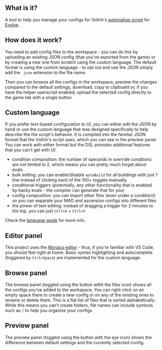 ## What is it?

A tool to help you manage your configs for Vollch's [automation script](https://gist.github.com/Vollch/b1a5eec305558a48b7f4575d317d7dd1) for [Evolve](https://github.com/pmotschmann/Evolve).

## How does it work?

You need to add config files to the workspace - you can do this by uploading an existing JSON config (that you've exported from the game) or by creating a new one from scratch using the custom language.
The default format is using the custom language - to opt out and use the JSON simply add the `.json` extension to the file name.

Then you can browse all the configs in the workspace, preview the changes compared to the default settings, download, copy to clipboard or, if you have the helper userscript enabled, upload the selected config directly to the game tab with a single button.

## Custom language

If you prefer text-based configuration to UI, you can either edit the JSON by hand or use the custom language that was designed specifically to help describe the the script's behavior. It is compiled into the familiar JSON format that the Vollch's script uses, which you can see in the preview panel. You can work with either format but the DSL provides additional features that you can't get with UI:

- condition composition: the number of operands in override conditions are not limited to 2, which means you can pretty much forget about evals
- bulk editing: you can enable/disable `autoBuild` for all buildings with just 1 line instead of clicking each of the 100+ toggles manually
- conditional triggers (potentially, any other functionality that is enabled by hacky evals - the compiler can generate that for you)
- config composition: you can import other files (even under a condition!) so you can separate your MAD and ascension configs into different files
- the power of text editing: instead of dragging a trigger for 2 minutes to the top, you can just `Ctrl+X` + `Ctrl+V`

Check the [language guide](src/lib/core/dsl/README.md) for more info.

## Editor panel

This project uses the [Monaco editor](https://microsoft.github.io/monaco-editor/) - thus, if you're familiar with VS Code, you should feel right at home.
Basic syntax highlighting and autocomplete (triggered by `Ctrl+Space`) are implemented for the custom language.

## Browse panel

The browse panel (toggled using the button witht the files icon) shows all the configs you've added to the workspace. You can right-click on an empty space there to create a new config or on any of the existing ones to rename or delete them.
This is a flat list of files that is sorted alphabetically. While this means you can't create folders, file names can include symbols such as `/` to help you organize your configs.

## Preview panel

The preview panel (toggled using the button with the eye icon) shows the difference between default settings and the currently selected config.
